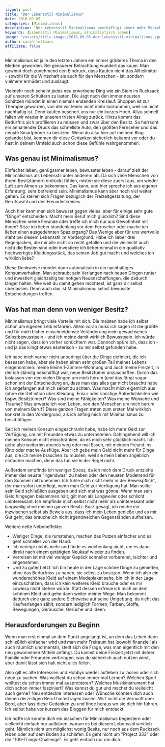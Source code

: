 ```yaml
---
layout: post
title: "Der Lebensstil Minimalismus"
date: 2016-09-05
categories: [Minimalismus]
description: "Der Lebensstil Minimalismus beschäftigt immer mehr Menschen. Aber was genau steckt dahinter und auf welche Bereiche des Lebens wirkt er sich aus?"
keywords: [Lebensstil Minimalismus, minimalistisch leben]
image: "/assets/title-images/2016-09-05-der-lebensstil-minimalismus.jpg"
author: sarah-lettmann
affiliate: false
---
```

Minimalismus ist ja in den letzten Jahren ein immer größeres Thema in den Medien geworden. Bei genauerer Betrachtung wundert das kaum. Man gewinnt doch zunehmend den Eindruck, dass Kaufen nicht das Allheilmittel - sowohl für die Wirtschaft als auch für den Menschen - ist, sondern vielmehr ermüdet und auslaugt.

Vielmehr noch scheint jedes neu erworbene Ding wie ein Stein im Rucksack auf unseren Schultern zu lasten. Die Jagt nach den immer neusten Schätzen mündet in einen niemals endenden Kreislauf. Shoppen ist zur Therapie geworden, von der wir leider nicht mehr loskommen, weil sie nicht nachhaltig ist. Denn kaufen beschert uns nur ein kurzes Hoch. Allzu schnell fallen wir wieder in unseren tristen Alltag zurück. Hinzu kommt das Bedürfnis sich profilieren zu müssen und zwar über den Besitz. So herrscht ein anhaltender Druck das schnellste Auto, den größten Fernseher und das neuste Smartphone zu besitzen. Wenn du also hier auf meinem Blog gelandet bist, kommen dir diese Gedanken sicherlich bekannt vor oder du hast in deinem Umfeld auch schon diese Gefühle wahrgenommen.<!--more-->

## Was genau ist Minimalismus?
Einfacher leben, genügsamer leben, bewusster leben - darauf zielt der Minimalismus als Lebensstil unter anderem ab. Da sich viele Menschen von ihrem Besitztümern erdrückt fühlen, misten sie diese zuerst aus, um wieder Luft zum Atmen zu bekommen. Das kann, und hier spreche ich aus eigener Erfahrung, sehr befreiend sein. Minimalismus kann aber noch viel weiter gehen. Es stellen sich Fragen bezüglich der Freizeitgestaltung, der Berufswahl und des Freundeskreises.

Auch hier kann man sich bewusst gegen vieles, aber für einige sehr gute "Dinge" entscheiden. Macht mein Beruf mich glücklich? Sind diese Menschen meine Freunde oder treffe ich mich nur aus Gewohnheit mit ihnen? Sitze ich lieber stundenlang vor dem Fernseher oder mache ich lieber einen ausgedehnten Spaziergang? Das Wenige aber für uns wertvolle steht bei diesem Lebensstil im Vordergrund. Habe ich lieber drei Regenjacken, die mir alle nicht so recht gefallen und die vielleicht auch nicht die Besten sind oder investiere ich lieber einmal in ein qualitativ hochwertiges Kleidungsstück, das seinen Job gut macht und welches ich wirklich liebe?

Diese Denkweise mündet dann automatisch in ein nachhaltiges Konsumverhalten. Man schraubt sein Verlangen nach neuen Dingen runter und investiert gleichzeitig bei nötigen Neuanschaffungen, die dadurch länger halten. Wie weit du damit gehen möchtest, ist ganz dir selbst überlassen. Denn auch das ist Minimalismus: selbst bewusste Entscheidungen treffen.

## Was hat man denn von weniger Besitz?
Minimalismus bringt viele Vorteile mit sich. Die meisten habe ich selbst schon am eigenen Leib erfahren. Allem voran muss ich sagen ist die größte und für mich bisher einschneidenste Veränderung mein gewachsenes Selbstbewusstsein - und ich meine damit wirklich Bewusstsein. Ich würde nicht sagen, dass ich vorher schüchtern war. Dennoch spüre ich, dass ich - und ja das klingt etwas esoterisch - zu mir selbst gefunden habe.

Ich habe mich vorher nicht unbedingt über die Dinge definiert, die ich besessen habe, aber sie haben einen sehr großen Teil meines Lebens eingenommen: meine kleine 1-Zimmer-Wohnung und auch meine Freizeit, in der ich ständig beschäftigt war, neue Besitztümer anzuschaffen. Durch das loslassen von den vielen Dingen um mich herum (und das fängt sogar schon mit der Entscheidung an, dass man das alles gar nicht braucht) habe ich angefangen auf mich selbst zu achten. Was macht mich eigentlich aus (ohne die Definition über Kleidung, Frisur oder sonstige Äußerlichkeiten wie bspw. Besitztümer)? Was sind meine Fähigkeiten? Was meine Wünsche und Träume? Was erwarte ich vom Leben, von den Menschen um mich herum, von meinem Beruf? Diese ganzen Fragen traten zum ersten Mal wirklich konkret in den Vordergrund, als ich anfing mich mit Minimalismus zu beschäftigen.

Seit ich meinen Konsum eingeschränkt habe, habe ich mehr Geld zur Verfügung, um mit Freunden etwas zu unternehmen. Dahingehend will ich meinen Konsum nicht einschränken, da es mich sehr glücklich macht. Ich gehe also weiterhin abends weg oder mal Essen, mit meinem Freund ins Kino oder mache Ausflüge. Aber ich gebe mein Geld nicht mehr für Dinge aus, die ich meine brauchen zu müssen, weil sie mein Leben angeblich einfacher machen, denn das tun sie in der Regel nicht.

Außerdem empfinde ich weniger Stress, da ich mich dem Druck entziehe immer das neuste "irgendwas" zu haben oder den neusten Modetrend für den Sommer mitzunehmen. Ich fühle mich nicht mehr in der Beweispflicht, der man sofort unterliegt, wenn man Geld zur Verfügung hat. Man sollte sein Geld schließlich ausgeben und sich mal was gönne. Wenn man sein Geld hingegen beisammen hält, gilt man als Langweiler oder schlicht uninteressant. Ich empfinde mich selbst nicht mehr als uninteressant oder langweilig ohne meinen ganzen Besitz. Kurz gesagt, ich reiche mir inzwischen selbst als Beweis aus, dass ich mein Leben genieße und es mir Gut geht, das brauche ich nicht irgendwelchen Gegenständen aufhalsen.

Weitere nette Nebeneffekte:

  * Weniger Dinge, die rumstehen, machen das Putzen einfacher und es geht schneller von der Hand.
  * Ich verlege nichts mehr und finde es wochenlang nicht, um es dann direkt nach einem getätigten Neukauf wieder zu finden.
  * Verreisen ist mit viel weniger Gepäck schneller vorbereitet, leichter und angenehmer.
  * Und zu guter Letzt: Ich bin heute in der Lage schöne Dinge zu genießen, ohne das Bedürfniss zu haben, sie selbst zu besitzen. Wenn ich also ein wunderschönes Kleid auf einem Modeplakat sehe, bin ich in der Lage einzuschätzen, dass ich kein weiteres Kleid brauche oder es mir sowieso nicht stehen würde. Statt dessen erfreue ich mich an dem schönen Kleid und gehe dann weiter meiner Wege. Man bekommt dadurch eine ganz andere Sichtweise auf seine Umgebung, da nicht das Kaufverlangen zählt, sondern lediglich Formen, Farben, Stoffe, Bewegungen, Geräusche, Gerüche und Ideen.

## Herausforderungen zu Beginn
Wenn man erst einmal an dem Punkt angelangt ist, an dem das Leben dann schließlich einfacher wird und man mehr Freiraum hat (sowohl finanziell als auch räumlich und mental), stellt sich die Frage, was man eigentlich mit den neu gewonnenen Mitteln anfängt. Du kannst deine Freizeit jetzt mit deiner Familie oder Freunden verbringen, was du sicherlich auch nutzen wirst, aber damit lässt sich halt nicht alles füllen.

Also gilt es alte Interessen und Hobbys wieder aufleben zu lassen oder sich neue zu suchen. Was wolltest du schon immer mal Lernen? Welchen Sport wolltest du schon immer mal ausprobieren? Welches Musikinstrument hat dich schon immer fasziniert? Was kannst du gut und machst du vielleicht auch gerne? Neu entdeckte Interessen oder Wünsche könnten dich auch deinen derzeitigen Beruf hinterfragen lassen. Wirf nicht die Vernunft über Bord, aber lass diese Gedanken zu und finde heraus wo sie dich hin führen. Ich selbst habe vor kurzem das Bloggen für mich entdeckt.

Ich hoffe ich konnte dich ein bisschen für Minimalismus begeistern oder vielleicht einfach nur aufklären, worum es bei diesem Lebensstil wirklich geht. Nämlich nicht um möglichst wenig Besitz, nur noch aus dem Rucksack leben oder auf dem Boden zu schlafen. Es geht nicht um "Project 333" oder die "100-Things-Challenge". Es geht einfach nur um dich.
